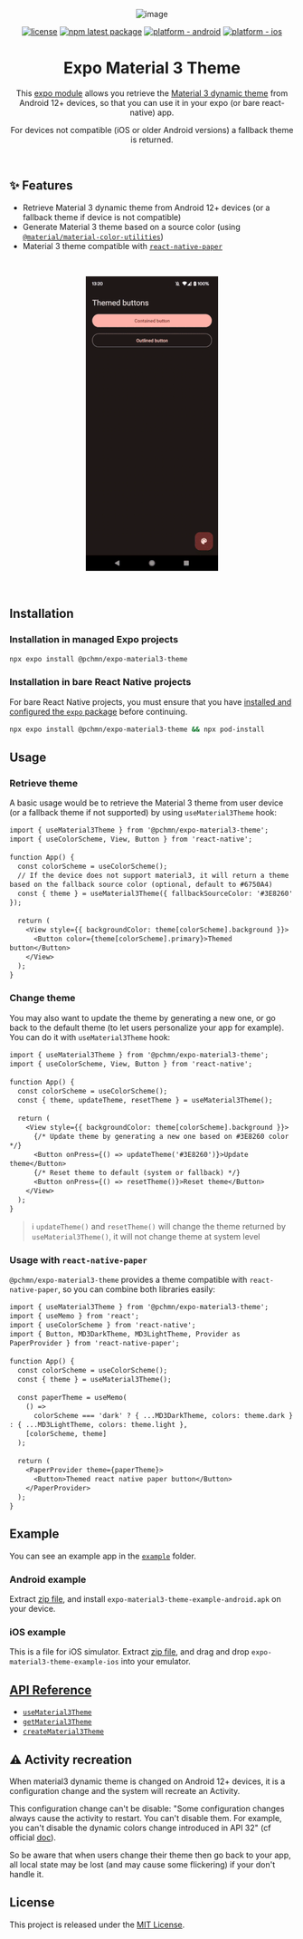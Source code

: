 <div align="center">

![image](https://user-images.githubusercontent.com/12658241/225726041-d086724a-9bef-49e1-a21b-2a91d5a3b5e9.png)

</div>

<div align="center">

[![license](https://img.shields.io/badge/license-MIT-blue.svg)](https://github.com/pchmn/expo-material3-theme/blob/main/LICENSE)
[![npm latest package](https://img.shields.io/npm/v/@pchmn/expo-material3-theme/latest.svg)](https://www.npmjs.com/package/@pchmn/expo-material3-theme)
[![platform - android](https://img.shields.io/badge/platform-Android-3ddc84.svg?logo=android)](https://www.android.com)
[![platform - ios](https://img.shields.io/badge/platform-iOS-000.svg?logo=apple)](https://developer.apple.com/ios)

</div>

<h1 align="center">Expo Material 3 Theme</h1>

<div align="center">

This [expo module](https://docs.expo.dev/modules/overview/) allows you retrieve the [Material 3 dynamic theme](https://developer.android.com/develop/ui/views/theming/dynamic-colors) from Android 12+ devices, so that you can use it in your expo (or bare react-native) app.

For devices not compatible (iOS or older Android versions) a fallback theme is returned.

</div>

<br>

## ✨ Features

- Retrieve Material 3 dynamic theme from Android 12+ devices (or a fallback theme if device is not compatible)
- Generate Material 3 theme based on a source color (using [`@material/material-color-utilities`](https://github.com/material-foundation/material-color-utilities/tree/main/typescript))
- Material 3 theme compatible with [`react-native-paper`](https://callstack.github.io/react-native-paper/)

<br>

<div align="center">

![example-android](docs/example-android.gif)

</div>
<br>

## Installation

### Installation in managed Expo projects

```
npx expo install @pchmn/expo-material3-theme
```

### Installation in bare React Native projects

For bare React Native projects, you must ensure that you have [installed and configured the `expo` package](https://docs.expo.dev/bare/installing-expo-modules/) before continuing.

```sh
npx expo install @pchmn/expo-material3-theme && npx pod-install
```

## Usage

### Retrieve theme

A basic usage would be to retrieve the Material 3 theme from user device (or a fallback theme if not supported) by using `useMaterial3Theme` hook:

```tsx
import { useMaterial3Theme } from '@pchmn/expo-material3-theme';
import { useColorScheme, View, Button } from 'react-native';

function App() {
  const colorScheme = useColorScheme();
  // If the device does not support material3, it will return a theme based on the fallback source color (optional, default to #6750A4)
  const { theme } = useMaterial3Theme({ fallbackSourceColor: '#3E8260' });

  return (
    <View style={{ backgroundColor: theme[colorScheme].background }}>
      <Button color={theme[colorScheme].primary}>Themed button</Button>
    </View>
  );
}
```

### Change theme

You may also want to update the theme by generating a new one, or go back to the default theme (to let users personalize your app for example). You can do it with `useMaterial3Theme` hook:

```tsx
import { useMaterial3Theme } from '@pchmn/expo-material3-theme';
import { useColorScheme, View, Button } from 'react-native';

function App() {
  const colorScheme = useColorScheme();
  const { theme, updateTheme, resetTheme } = useMaterial3Theme();

  return (
    <View style={{ backgroundColor: theme[colorScheme].background }}>
      {/* Update theme by generating a new one based on #3E8260 color */}
      <Button onPress={() => updateTheme('#3E8260')}>Update theme</Button>
      {/* Reset theme to default (system or fallback) */}
      <Button onPress={() => resetTheme()}>Reset theme</Button>
    </View>
  );
}
```

> ℹ️ `updateTheme()` and `resetTheme()` will change the theme returned by `useMaterial3Theme()`, it will not change theme at system level

### Usage with `react-native-paper`

`@pchmn/expo-material3-theme` provides a theme compatible with `react-native-paper`, so you can combine both libraries easily:

```tsx
import { useMaterial3Theme } from '@pchmn/expo-material3-theme';
import { useMemo } from 'react';
import { useColorScheme } from 'react-native';
import { Button, MD3DarkTheme, MD3LightTheme, Provider as PaperProvider } from 'react-native-paper';

function App() {
  const colorScheme = useColorScheme();
  const { theme } = useMaterial3Theme();

  const paperTheme = useMemo(
    () =>
      colorScheme === 'dark' ? { ...MD3DarkTheme, colors: theme.dark } : { ...MD3LightTheme, colors: theme.light },
    [colorScheme, theme]
  );

  return (
    <PaperProvider theme={paperTheme}>
      <Button>Themed react native paper button</Button>
    </PaperProvider>
  );
}
```

## Example

You can see an example app in the [`example`](./example/) folder.

### Android example

Extract [zip file](docs/example-apps.zip), and install `expo-material3-theme-example-android.apk` on your device.

### iOS example

This is a file for iOS simulator. Extract [zip file](docs/example-apps.zip), and drag and drop `expo-material3-theme-example-ios` into your emulator.

## [API Reference](docs/API.md)

- [`useMaterial3Theme`](docs/API.md#usematerial3theme)
- [`getMaterial3Theme`](docs/API.md#getmaterial3theme)
- [`createMaterial3Theme`](docs/API.md#creatematerial3theme)

## ⚠️ Activity recreation

When material3 dynamic theme is changed on Android 12+ devices, it is a configuration change and the system will recreate an Activity.

This configuration change can't be disable: "Some configuration changes always cause the activity to restart. You can't disable them. For example, you can't disable the dynamic colors change introduced in API 32" (cf official [doc](https://developer.android.com/guide/topics/resources/runtime-changes#restrict-activity)).

So be aware that when users change their theme then go back to your app, all local state may be lost (and may cause some flickering) if your don't handle it.

## License

This project is released under the [MIT License](https://github.com/pchmn/firebase-cli-github-action/blob/main/license).
